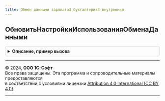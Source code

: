 ```yaml
---
title: Обмен данными зарплата3 бухгалтерия3 внутренний
---
```



## ОбновитьНастройкиИспользованияОбменаДанными
<details style="margin: 1em 0; padding: 0.5em; border: 1px solid #ccc; border-radius: 6px;">

<summary style="font-weight: bold; cursor: pointer;">Описание, пример вызова</summary>

```bsl

Процедура ОбновитьНастройкиИспользованияОбменаДанными() Экспорт
```

Пример вызова
```bsl
ОбменДаннымиЗарплата3Бухгалтерия3Внутренний.ОбновитьНастройкиИспользованияОбменаДанными() 
```
</details>

---

© 2024, **ООО 1С-Софт**  
Все права защищены. Эта программа и сопроводительные материалы предоставляются  
в соответствии с условиями лицензии [Attribution 4.0 International (CC BY 4.0)](https://creativecommons.org/licenses/by/4.0/legalcode).

---
